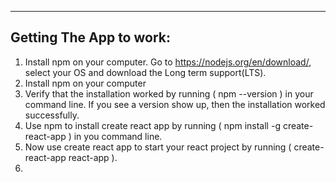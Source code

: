------------------------
Getting The App to work:
------------------------
1) Install npm on your computer. Go to https://nodejs.org/en/download/, select your OS and download the Long term support(LTS).
2) Install npm on your computer
3) Verify that the installation worked by running ( npm --version ) in your command line.
    If you see a version show up, then the installation worked successfully.
4) Use npm to install create react app by running ( npm install -g create-react-app ) in you command line.
5) Now use create react app to start your react project by running ( create-react-app react-app ).
6) 
